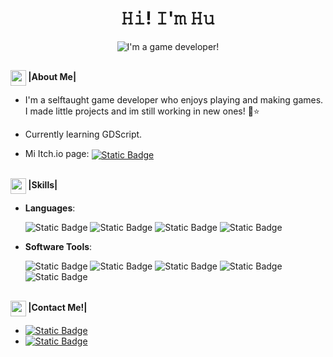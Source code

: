 ### 

<h1 align = "center">𝙷𝚒! 𝙸'𝚖 𝙷𝚞</h1>
<div align="center" width="50">
  <image align= "center" src="https://github.com/Huthien/Hu/blob/main/custom/gamedev.gif?raw=true" alt= "I'm a game developer!"/>
</div>
    
##

<img align = "center" src="https://media2.giphy.com/media/v1.Y2lkPTc5MGI3NjExODY0dTlsY2E2eXkzZWluaHB4dzZkOXhmenFmeDZmOGdrYjVtZDN5dyZlcD12MV9pbnRlcm5hbF9naWZfYnlfaWQmY3Q9cw/jQnqvoABIwlM6039F8/giphy.webp" width ="25"><b> |About Me|</b></img>
<ul>
  <li>
    <p align = "left">I'm a selftaught game developer who enjoys playing and making games. I made little projects and im still working in new ones! 👾⭐
  </p>
  </li>
  <li>
    <p align= "left">Currently learning GDScript.</p>
  </li>
  <li>
    <p align= "left">Mi Itch.io page: <a href= "https://huthien.itch.io" target= "_blank"><img align="center" alt="Static Badge" src="https://img.shields.io/badge/Huthien-%23FA5C5C?style=flat-square&logo=itchdotio&logoColor=white"></a></p>
  </li>
</ul>

##

<img align="center" src="https://media2.giphy.com/media/QssGEmpkyEOhBCb7e1/giphy.gif?cid=ecf05e47a0n3gi1bfqntqmob8g9aid1oyj2wr3ds3mg700bl&rid=giphy.gif" width ="25"><b> |Skills|</b></img>

- **Languages**:
  <div align= "left">
    <img alt="Static Badge" src="https://img.shields.io/badge/C%23-royalblue?style=flat-square&logoColor=white">
    <img alt="Static Badge" src="https://img.shields.io/badge/GDScript-dodgerblue?style=flat-square&logoColor=white">
    <img alt="Static Badge" src="https://img.shields.io/badge/HTML5-%23E87D0D?style=flat-square&logo=html5&logoColor=white">
    <img alt="Static Badge" src="https://img.shields.io/badge/css-royalblue?style=flat-square&logo=css3&logoColor=white)">
  </div>

- **Software Tools**:
  <div>
    <img alt="Static Badge" src="https://img.shields.io/badge/Unity-dimgray?style=flat-square&logo=unity&logoColor=white">
    <img alt="Static Badge" src="https://img.shields.io/badge/Godot-dodgerblue?style=flat-square&logo=godotengine&logoColor=white">
    <img alt="Static Badge" src="https://img.shields.io/badge/Aseprite-white?style=flat-square&logo=aseprite&logoColor=black">
    <img alt="Static Badge" src="https://img.shields.io/badge/PixelStudio-hotpink?style=flat-square&logoColor=black">
    <img alt="Static Badge" src="https://img.shields.io/badge/Blender-%23E87D0D?style=flat-square&logo=blender&logoColor=white">
  </div>

##
  
<img align= "center" src= "https://media1.giphy.com/media/v1.Y2lkPTc5MGI3NjExdmlxem9qcDY5MXAyY3FrcHlwOGkwNWRpNWUzM3ZsazBxazducmNzYSZlcD12MV9pbnRlcm5hbF9naWZfYnlfaWQmY3Q9Zw/PWBCZGqdulucLMDy5f/giphy.webp" width= "25"><b> |Contact Me!|</b></img>
  <ul>
    <li>
       <a href="https://www.linkedin.com/in/abigail-corceiro/" target="_blank"><img alt="Static Badge" src="https://img.shields.io/badge/LinkedIn%20%3A%20Abigail%20Corceiro-%230A66C2?style=flat-square"></a> 
    </li>
    <li>
      <a href="mailto:abbycorceiro@gmail.com" target="_blank"><img alt="Static Badge" src="https://img.shields.io/badge/Gmail%20%3A%20abbycorceiro%40gmail.com-%23EA4335?style=flat-square&logo=gmail&logoColor=white"></a>
    </li>
  </ul>
   

<!--
**Huthien/Hu** is a ✨ _special_ ✨ repository because its `README.md` (this file) appears on your GitHub profile.

Here are some ideas to get you started:

- 🔭 I’m currently working on ...
- 🌱 I’m currently learning ...
- 👯 I’m looking to collaborate on ...
- 🤔 I’m looking for help with ...
- 💬 Ask me about ...
- 📫 How to reach me: ...
- 😄 Pronouns: ...![gamedev](https://github.com/user-attachments/assets/a0dc806b-7320-4c1a-ab36-b61aea721db2)
![gamedev](https://github.com/user-attachments/assets/cddf1c93-d936-47f1-b9e2-165fa22b3af9)

- ⚡ Fun fact: ...
-->
